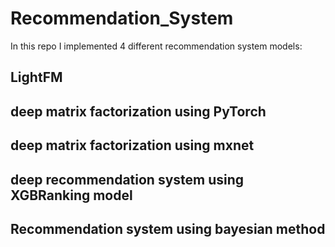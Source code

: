 # Recommendation_System

In this repo I implemented 4 different  recommendation system models:
## LightFM
## deep matrix factorization using PyTorch
## deep matrix factorization using mxnet
## deep recommendation system using XGBRanking model
## Recommendation system using bayesian method